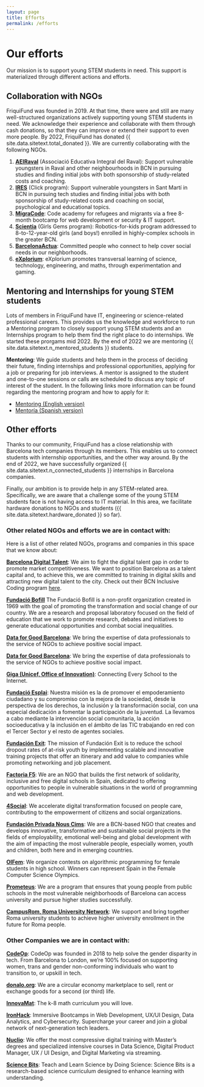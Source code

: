 ```yaml
---
layout: page
title: Efforts
permalink: /efforts
---
```


# Our efforts

Our mission is to support young STEM students in need. This support is materialized through different actions and efforts.

## Collaboration with NGOs

FriquiFund was founded in 2019. At that time, there were and still are many well-structured organizations actively supporting young STEM students in need. We acknowledge their experience and collaborate with them through cash donations, so that they can improve or extend their support to even more people. By 2022, FriquiFund has donated {{ site.data.sitetext.total_donated }}. We are currently collaborating with the following NGOs.

1. **<a href="https://www.aeiraval.org" target="_blank">AEIRaval</a>** (Associació Educativa Integral del Raval): Support vulnerable youngsters in Raval and other neighbourhoods in BCN in pursuing studies and finding initial jobs with both sponsorship of study-related costs and coaching.
1. **<a href="https://www.fundacioires.org/ca/que-fem/ecosistema-de-projectes/projecte-click" target="_blank">IRES</a>** (Click program): Support vulnerable youngsters in Sant Martí in BCN in pursuing tech studies and finding initial jobs with both sponsorship of study-related costs and coaching on social, psychological and educational topics.
1. **<a href="https://migracode.openculturalcenter.org" target="_blank">MigraCode</a>**: Code academy for refugees and migrants via a free 8-month bootcamp for web development or security & IT support.
1. **<a href="https://www.scientia.es/fundacion-scientia" target="_blank">Scientia</a>** (Girls Gems program): Robotics-for-kids program addressed to 8-to-12-year-old girls (and boys!) enrolled in highly-complex schools in the greater BCN.
1. **<a href="https://www.barcelonactua.org/" target="_blank">BarcelonaActua</a>**: Committed people who connect to help cover social needs in our neighborhoods.
1. **<a href="https://explorium.cat/" target="_blank">eXplorium</a>**: eXplorium promotes transversal learning of science, technology, engineering, and maths, through experimentation and gaming.


## Mentoring and Internships for young STEM students

Lots of members in FriquiFund have IT, engineering or science-related professional careers. This provides us the knowledge and workforce to run a Mentoring program to closely support young STEM students and an Internships program to help them find the right place to do internships. We started these prorgams mid 2022. By the end of 2022 we are mentoring {{ site.data.sitetext.n_mentored_students }} students. 

**Mentoring**: We guide students and help them in the process of deciding their future, finding internships and professional opportunities, applying for a job or preparing for job interviews. A mentor is assigned to the student and one-to-one sessions or calls are scheduled to discuss any topic of interest of the student. In the following links more information can be found regarding the mentoring program and how to apply for it:

- [Mentoring (English version)](/mentoring/en)
- [Mentoría (Spanish version)](/mentoring/es)



## Other efforts

Thanks to our community, FriquiFund has a close relationship with Barcelona tech companies through its members. This enables us to connect students with internship opportunities, and the other way around. By the end of 2022, we have successfully organized {{ site.data.sitetext.n_connected_students }} internships in Barcelona companies.

Finally, our ambition is to provide help in any STEM-related area. Specifically, we are aware that a challenge some of the young STEM students face is not having access to IT material. In this area, we facilitate hardware donations to NGOs and students ({{ site.data.sitetext.hardware_donated }} so far).

### Other related NGOs and efforts we are in contact with:

Here is a list of other related NGOs, programs and companies in this space that we know about:

**<a href="https://barcelonadigitaltalent.com/en" target="_blank">Barcelona Digital Talent</a>**: We aim to fight the digital talent gap in order to promote market competitiveness. We want to position Barcelona as a talent capital and, to achieve this, we are committed to training in digital skills and attracting new digital talent to the city. Check out their BCN Inclusive Coding program <a href="https://barcelonadigitaltalent.com/ca/bcn-inclusive-coding" target="_blank">here</a>.

**<a href="https://fundaciobofill.cat/" target="_blank">Fundació Bofill</a>** The Fundació Bofill is a non-profit organization created in 1969 with the goal of promoting the transformation and social change of our country. We are a research and proposal laboratory focused on the field of education that we work to promote research, debates and initiatives to generate educational opportunities and combat social inequalities.

**<a href="https://twitter.com/DataForGoodBCN" target="_blank">Data for Good Barcelona</a>**: We bring the expertise of data professionals to the service of NGOs to achieve positive social impact.

**<a href="https://twitter.com/DataForGoodBCN" target="_blank">Data for Good Barcelona</a>**: We bring the expertise of data professionals to the service of NGOs to achieve positive social impact.

**<a href="https://www.unicef.org/innovation/giga" target="_blank">Giga (Unicef, Office of Innovation)</a>**: Connecting Every School to the Internet.

**<a href="https://fundacionesplai.org/" target="_blank">Fundació Esplai</a>**: Nuestra misión es la de promover el empoderamiento ciudadano y su compromiso con la mejora de la sociedad, desde la perspectiva de los derechos, la inclusión y la transformación social, con una especial dedicación a fomentar la participación de la juventud.  La llevamos a cabo mediante la intervención social comunitaria, la acción socioeducativa y la inclusión en el ámbito de las TIC trabajando en red con el Tercer Sector y el resto de agentes sociales.  

**<a href="https://fundacionexit.org/?lang=en" target="_blank">Fundación Exit</a>**: The mission of Fundación Exit is to reduce the school dropout rates of at-risk youth by implementing scalable and innovative training projects that offer an itinerary and add value to companies while promoting networking and job placement.

**<a href="https://factoriaf5.org" target="_blank">Factoria F5</a>**: We are an NGO that builds the first network of solidarity, inclusive and free digital schools in Spain, dedicated to offering opportunities to people in vulnerable situations in the world of programming and web development.

**<a href="https://www.m4social.org/ca" target="_blank">4Social</a>**: We accelerate digital transformation focused on people care, contributing to the empowerment of citizens and social organizations.

**<a href="https://www.nouscims.com/en/who-we-are/about-nous-cims" target="_blank">Fundación Privada Nous Cims</a>**: We are a BCN-based NGO that creates and develops innovative, transformative and sustainable social projects in the fields of employability, emotional well-being and global development with the aim of impacting the most vulnerable people, especially women, youth and children, both here and in emerging countries.

**<a href="https://oifem.es" target="_blank">OIFem</a>**: We organize contests on algorithmic programming for female students in high school. Winners can represent Spain in the Female Computer Science Olympics.

**<a href="https://afev.cat/projectes/prometeus" target="_blank">Prometeus</a>**: We are a program that ensures that young people from public schools in the most vulnerable neighborhoods of Barcelona can access university and pursue higher studies successfully.

**<a href="https://www.campusrom.org/" target="_blank">CampusRom, Roma University Network</a>**:  We support and bring together Roma university students to achieve higher university enrollment in the future for Roma people.

### Other Companies we are in contact with:

**<a href="https://codeop.tech" target="_blank">CodeOp</a>**: CodeOp was founded in 2018 to help solve the gender disparity in tech. From Barcelona to London, we’re 100% focused on supporting women, trans and gender non-conforming individuals who want to transition to, or upskill in tech.

**<a href="http://donalo.org" target="_blank">donalo.org</a>**: We are a circular economy marketplace to sell, rent or exchange goods for a second (or third) life.

**<a href="https://www.innovamat.com" target="_blank">InnovaMat</a>**: The k-8 math curriculum you will love.

**<a href="https://www.ironhack.com/es/en" target="_blank">IronHack</a>**: Immersive Bootcamps in Web Development, UX/UI Design, Data Analytics, and Cybersecurity. Supercharge your career and join a global network of next-generation tech leaders.

**<a href="https://nuclio.school" target="_blank">Nuclio</a>**: We offer the most compressive digital training with Master’s degrees and specialized intensive courses in Data Science, Digital Product Manager, UX / UI Design, and Digital Marketing via streaming.

**<a href="https://www.science-bits.com/site/en/" target="_blank">Science Bits</a>**: Teach and Learn Science by Doing Science: Science Bits is a research-based science curriculum designed to enhance learning with understanding.
